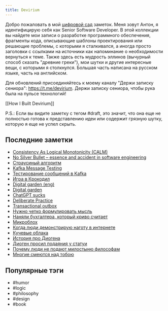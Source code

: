```yaml
---
title: Devirium
---
```


Добро пожаловать в мой [цифровой сад](https://maggieappleton.com/garden-history) заметок. Меня зовут Антон, я идентифицирую себя как Senior Software Developer. В этой коллекции вы найдете мои записи о разработке программного обеспечения, фрагменты кода, описывающие шаблоны проектирования или решающие проблемы, с которыми я сталкивался, а иногда просто заголовки с ссылками на источники как напоминание о необходимости вернуться к теме. Также здесь есть мудрость эллинов (вычурный способ сказать "древние греки"), мои шутки и другие интересные вещи, с которыми я столкнулся. Большая часть написана на русском языке, часть на английском.

Для обновлений присоединяйтесь к моему каналу "Держи записку сениора": https://t.me/devirium. Держи записку сениора, чтобы рука была на пульсе технологий!

[[How I Built Devirium]]

P.S.: Если вы видите заметку с тегом #draft, это значит, что она еще не полностью готова к представлению идеи или содержит грязную шутку, которую я еще не успел скрыть.

## Последние заметки
- [Consistency As Logical Monotonicity (CALM)](2024-09/Consistency-As-Logical-Monotonicity-(CALM).md)
- [No Silver Bullet – essence and accident in software engineering](2024-09/No-Silver-Bullet-–-essence-and-accident-in-software-engineering.md)
- [Страусиный алгоритм](2024-09/Страусиный-алгоритм.md)
- [Kafka Message Testing](2024-09/Kafka-Message-Testing.md)
- [Тестирование сообщений в Kafka](2024-09/Тестирование-сообщений-в-Kafka.md)
- [Игра в Крокодил](2024-09/Игра-в-Крокодил.md)
- [Digital garden (eng)](2024/2024-08/Digital-garden-(eng).md)
- [Digital garden](2024/2024-08/Digital-garden.md)
- [ChatGPT sucks](2024/2024-08/ChatGPT-sucks.md)
- [Deliberate Practice](2024/2024-08/Deliberate-Practice.md)
- [Transactional outbox](2024/2024-08/Transactional-outbox.md)
- [Нужно четко формулировать мысль](2024/2024-08/Нужно-четко-формулировать-мысль.md)
- [Наняли бухгалтера, который криво считает](2024/2024-08/Наняли-бухгалтера,-который-криво-считает.md)
- [Микроблох](2024/2024-08/Микроблох.md)
- [Когда люди демонстрирую наготу в интернете](2024/2024-08/Когда-люди-демонстрирую-наготу-в-интернете.md)
- [Кучевые облака](2024/2024-08/Кучевые-облака.md)
- [История про Диогена](2024/2024-08/История-про-Диогена.md)
- [Диоген просил подаяния у статуи](2024/2024-08/Диоген-просил-подаяния-у-статуи.md)
- [Почему люди не подают милостыню философам](2024/2024-08/Почему-люди-не-подают-милостыню-философам.md)
- [Многие смеются над тобою](2024/2024-08/Многие-смеются-над-тобою.md)


## Популярные тэги
- #humor
- #logic
- #philosophy
- #design
- #book
